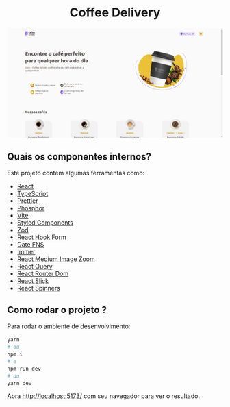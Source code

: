 <h1 align="center">
  Coffee Delivery
</h1>


![demo](https://raw.githubusercontent.com/alisson-amaral-silva/coffee-delivery/main/public/coffee-delivery.png)

## Quais os componentes internos?

Este projeto contem algumas ferramentas como:

- [React](https://reactjs.org/)
- [TypeScript](https://www.typescriptlang.org/)
- [Prettier](https://prettier.io/)
- [Phosphor](https://phosphoricons.com/)
- [Vite](https://vitejs.dev/)
- [Styled Components](https://styled-components.com/)
- [Zod](https://github.com/colinhacks/zod)
- [React Hook Form](https://react-hook-form.com/)
- [Date FNS](https://date-fns.org/)
- [Immer](https://github.com/immerjs/immer)
- [React Medium Image Zoom](https://rpearce.github.io/react-medium-image-zoom/)
- [React Query](https://react-query-v3.tanstack.com/)
- [React Router Dom](https://reactrouter.com/en/main)
- [React Slick](https://react-slick.neostack.com/)
- [React Spinners](https://www.davidhu.io/react-spinners/)

## Como rodar o projeto ?

Para rodar o ambiente de desenvolvimento:

```bash
yarn
# ou
npm i
# e
npm run dev
# ou
yarn dev
```

Abra [http://localhost:5173/](http://localhost:5173) com seu navegador para ver o resultado.
